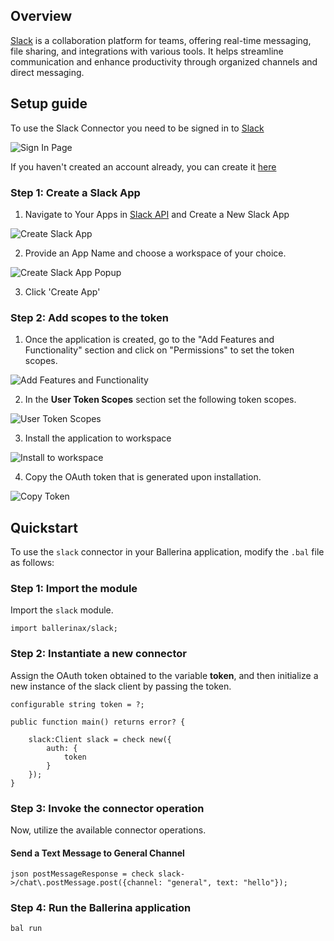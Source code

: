 ## Overview

[Slack](https://slack.com/) is a collaboration platform for teams, offering real-time messaging, file sharing, and integrations with various tools. It helps streamline communication and enhance productivity through organized channels and direct messaging.

## Setup guide

To use the Slack Connector you need to be signed in to [Slack](https://slack.com/)

![Sign In Page](https://raw.githubusercontent.com/ballerina-platform/module-ballerinax-slack/master/docs/setup/resources/sign-in.png)

If you haven't created an account already, you can create it [here](https://slack.com/get-started#/createnew)


### Step 1: Create a Slack App 

1. Navigate to Your Apps in [Slack API](https://api.slack.com/) and Create a New Slack App

![Create Slack App](https://raw.githubusercontent.com/ballerina-platform/module-ballerinax-slack/master/docs/setup/resources/create-slack-app.png)

2. Provide an App Name and choose a workspace of your choice.

![Create Slack App Popup](https://raw.githubusercontent.com/ballerina-platform/module-ballerinax-slack/master/docs/setup/resources/create-slack-app-2.png)

3. Click 'Create App'

### Step 2: Add scopes to the token 

1. Once the application is created, go to the "Add Features and Functionality" section and click on "Permissions" to set the token scopes.

![Add Features and Functionality](https://raw.githubusercontent.com/ballerina-platform/module-ballerinax-slack/master/docs/setup/resources/add-features.png)

2. In the **User Token Scopes** section set the following token scopes.

![User Token Scopes](https://raw.githubusercontent.com/ballerina-platform/module-ballerinax-slack/master/docs/setup/resources/token-permissions.png)

3. Install the application to workspace

![Install to workspace ](https://raw.githubusercontent.com/ballerina-platform/module-ballerinax-slack/master/docs/setup/resources/install-workspace.jpg)

4. Copy the OAuth token that is generated upon installation.

![Copy Token](https://raw.githubusercontent.com/ballerina-platform/module-ballerinax-slack/master/docs/setup/resources/copy-token.jpg)


## Quickstart

To use the `slack` connector in your Ballerina application, modify the `.bal` file as follows:

### Step 1: Import the module

Import the `slack` module.

```ballerina
import ballerinax/slack;
```

### Step 2: Instantiate a new connector

Assign the OAuth token obtained to the variable **token**, and then initialize a new instance of the slack client by passing the token.

```ballerina
configurable string token = ?;

public function main() returns error? {

    slack:Client slack = check new({
        auth: {
            token
        }
    });
}
```

### Step 3: Invoke the connector operation

Now, utilize the available connector operations.

#### Send a Text Message to General Channel

```ballerina
json postMessageResponse = check slack->/chat\.postMessage.post({channel: "general", text: "hello"});
```

### Step 4: Run the Ballerina application

```bash
bal run
```
